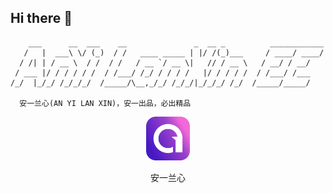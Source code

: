 ## Hi there 👋

```
    ___      __  ___    __               _  __ _          ____________
   /   |  ___\ \/ (_)  / /   ____ _____ | |/ /(_)___     / ____/ ____/
  / /| | / __ \  / /  / /   / __ `/ __ \|   // / __ \   / __/ / __/
 / ___ |/ / / / / /  / /___/ /_/ / / / /   |/ / / / /  / /___/ /___
/_/  |_/_/ /_/_/_/  /_____/\__,_/_/ /_/_/|_/_/_/ /_/  /_____/_____/

  安一兰心(AN YI LAN XIN)，安一出品，必出精品
```
<p align="center">
	<a href="https://anyilanxin.com"><img src="./docs/images/logo.png" width="14%"></a>
</p>
<p align="center">
安一兰心
</p>
